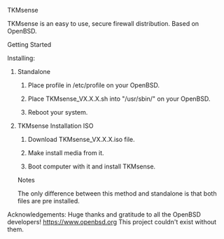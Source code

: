 TKMsense

TKMsense is an easy to use, secure firewall distribution. Based on OpenBSD.

Getting Started

Installing:

1. Standalone
	
	1. Place profile in /etc/profile on your OpenBSD.

	2. Place TKMsense_VX.X.X.sh into "/usr/sbin/" on your OpenBSD.

	3. Reboot your system.

2. TKMsense Installation ISO

	1. Download TKMsense_VX.X.X.iso file.
	
	2. Make install media from it.

	3. Boot computer with it and install TKMsense.

	Notes
	
	The only difference between this method and standalone is that both files are pre installed.

Acknowledgements:
    Huge thanks and gratitude to all the OpenBSD developers! https://www.openbsd.org This project couldn't exist without them. 
     
